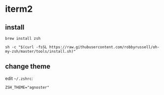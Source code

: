 <!---
markmeta_author: wongoo
markmeta_date: 2019-07-17
markmeta_title: iterm2
markmeta_categories: app
markmeta_tags: iterm2
-->

# iterm2 

## install
```
brew install zsh

sh -c "$(curl -fsSL https://raw.githubusercontent.com/robbyrussell/oh-my-zsh/master/tools/install.sh)"

```

## change theme
edit `~/.zshrc`:

```
ZSH_THEME="agnoster"
```
